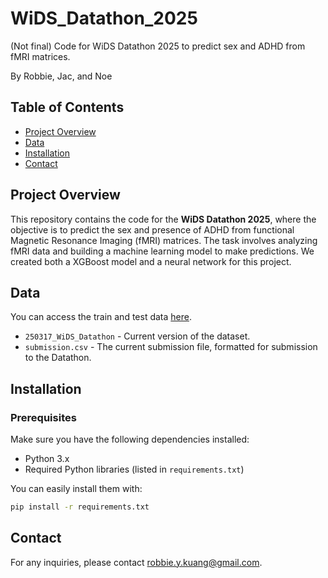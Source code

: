 # WiDS_Datathon_2025

(Not final) Code for WiDS Datathon 2025 to predict sex and ADHD from fMRI matrices.

By Robbie, Jac, and Noe

## Table of Contents

- [Project Overview](#project-overview)
- [Data](#data)
- [Installation](#installation)
- [Contact](#contact)

## Project Overview

This repository contains the code for the **WiDS Datathon 2025**, where the objective is to predict the sex and presence of ADHD from functional Magnetic Resonance Imaging (fMRI) matrices. The task involves analyzing fMRI data and building a machine learning model to make predictions. We created both a XGBoost model and a neural network for this project. 

## Data

You can access the train and test data [here](https://drive.google.com/drive/folders/1g7YuxT8pWzF2rsUt1utj_4VXibryo8dA?usp=sharing).

- `250317_WiDS_Datathon` - Current version of the dataset.
- `submission.csv` - The current submission file, formatted for submission to the Datathon.

## Installation

### Prerequisites

Make sure you have the following dependencies installed:

- Python 3.x
- Required Python libraries (listed in `requirements.txt`)

You can easily install them with:

```bash
pip install -r requirements.txt
```

## Contact 
For any inquiries, please contact robbie.y.kuang@gmail.com.
